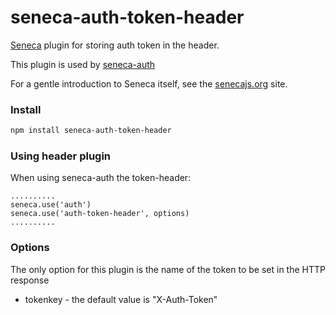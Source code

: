 seneca-auth-token-header
========================

[Seneca](http://senecajs.org) plugin for storing auth token in the header.

This plugin is used by [seneca-auth](https://www.npmjs.com/package/seneca-auth)

For a gentle introduction to Seneca itself, see the [senecajs.org](http://senecajs.org) site.

### Install

```sh
npm install seneca-auth-token-header
```

### Using header plugin

When using seneca-auth the token-header:

```
..........
seneca.use('auth')
seneca.use('auth-token-header', options)
..........

```

### Options

The only option for this plugin is the name of the token to be set in the HTTP response

   * tokenkey - the default value is "X-Auth-Token"

